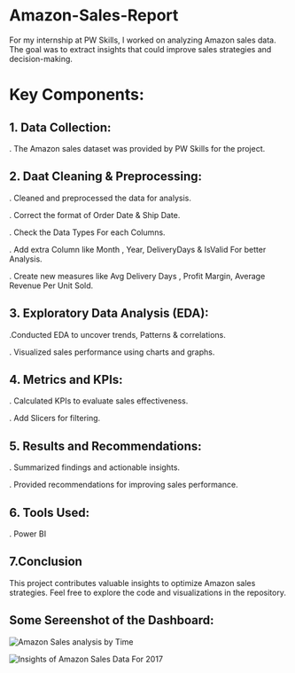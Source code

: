 # Amazon-Sales-Report
For my internship at PW Skills, I worked on analyzing Amazon sales data. The goal was to extract insights that could improve sales strategies and decision-making.

# Key Components:

## 1. Data Collection:

. The Amazon sales dataset was provided by PW Skills for the project.

## 2. Daat Cleaning & Preprocessing:
   
. Cleaned and preprocessed the data for analysis.

. Correct the format of Order Date & Ship Date.

. Check the Data Types For each Columns.

. Add extra Column like Month , Year, DeliveryDays & IsValid For better Analysis.

. Create new measures like Avg Delivery Days , Profit Margin, Average Revenue Per Unit Sold.

## 3.  Exploratory Data Analysis (EDA):
 
 .Conducted EDA to uncover trends, Patterns & correlations.
 
. Visualized sales performance using charts and graphs.

## 4. Metrics and KPIs:


. Calculated KPIs to evaluate sales effectiveness.

. Add Slicers for filtering.

## 5. Results and Recommendations:
   
. Summarized findings and actionable insights.

. Provided recommendations for improving sales performance.

## 6. Tools Used:
   
. Power BI

## 7.Conclusion
This project contributes valuable insights to optimize Amazon sales strategies. Feel free to explore the code and visualizations in the repository.

## Some Sereenshot of the Dashboard:

![Amazon Sales analysis by Time](https://github.com/user-attachments/assets/4a9f9311-d615-47f4-9a8d-f2ea6d8c7a01)

![Insights of Amazon Sales Data For 2017 ](https://github.com/user-attachments/assets/8c04af93-3bc4-4edc-9679-f9c98f37d564)


